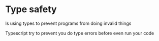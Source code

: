 # Type safety
Is using types to prevent programs from doing invalid things

Typescript try to prevent you do type errors before even run your code
